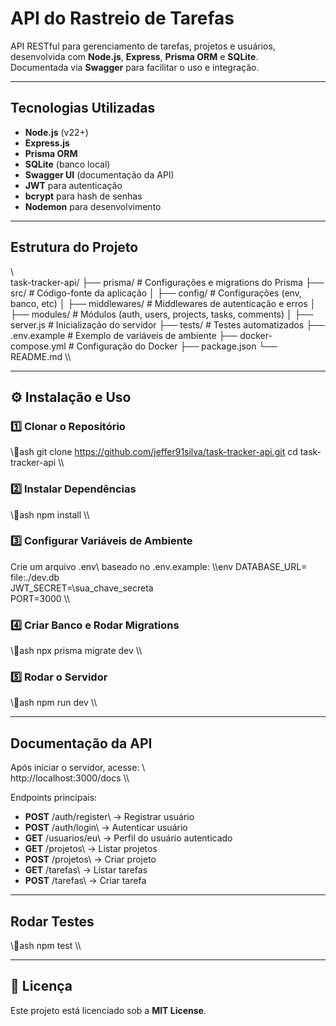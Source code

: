 ﻿#  API do Rastreio de Tarefas

API RESTful para gerenciamento de tarefas, projetos e usuários, desenvolvida com **Node.js**, **Express**, **Prisma ORM** e **SQLite**.  
Documentada via **Swagger** para facilitar o uso e integração.

---

##  Tecnologias Utilizadas
- **Node.js** (v22+)
- **Express.js**
- **Prisma ORM**
- **SQLite** (banco local)
- **Swagger UI** (documentação da API)
- **JWT** para autenticação
- **bcrypt** para hash de senhas
- **Nodemon** para desenvolvimento

---

##  Estrutura do Projeto
\\\
task-tracker-api/
├── prisma/              # Configurações e migrations do Prisma
├── src/                 # Código-fonte da aplicação
│   ├── config/          # Configurações (env, banco, etc)
│   ├── middlewares/     # Middlewares de autenticação e erros
│   ├── modules/         # Módulos (auth, users, projects, tasks, comments)
│   ├── server.js        # Inicialização do servidor
├── tests/               # Testes automatizados
├── .env.example         # Exemplo de variáveis de ambiente
├── docker-compose.yml   # Configuração do Docker
├── package.json
└── README.md
\\\

---

## ⚙️ Instalação e Uso

### 1️⃣ Clonar o Repositório
\\\ash
git clone https://github.com/jeffer91silva/task-tracker-api.git
cd task-tracker-api
\\\

### 2️⃣ Instalar Dependências
\\\ash
npm install
\\\

### 3️⃣ Configurar Variáveis de Ambiente
Crie um arquivo \.env\ baseado no \.env.example\:
\\\env
DATABASE_URL=\
file:./dev.db\
JWT_SECRET=\sua_chave_secreta\
PORT=3000
\\\

### 4️⃣ Criar Banco e Rodar Migrations
\\\ash
npx prisma migrate dev
\\\

### 5️⃣ Rodar o Servidor
\\\ash
npm run dev
\\\

---

##  Documentação da API
Após iniciar o servidor, acesse:
\\\
http://localhost:3000/docs
\\\

Endpoints principais:
- **POST** \/auth/register\ → Registrar usuário
- **POST** \/auth/login\ → Autenticar usuário
- **GET** \/usuarios/eu\ → Perfil do usuário autenticado
- **GET** \/projetos\ → Listar projetos
- **POST** \/projetos\ → Criar projeto
- **GET** \/tarefas\ → Listar tarefas
- **POST** \/tarefas\ → Criar tarefa

---

##  Rodar Testes
\\\ash
npm test
\\\

---

## 📄 Licença
Este projeto está licenciado sob a **MIT License**.

